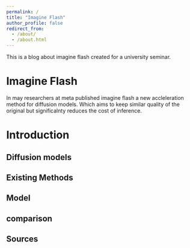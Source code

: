 ```yaml
---
permalink: /
title: "Imagine Flash"
author_profile: false
redirect_from: 
  - /about/
  - /about.html
---
```

This is a blog about imagine flash created for a university seminar.



Imagine Flash
======
In may researchers at meta published imagine flash a new accleleration method for diffusion models.
Which aims to keep similar quality of the original but significalnty reduces the cost of inference.


Introduction
======


Diffusion models
------


Existing Methods
------



Model
------

comparison
------



Sources
------
